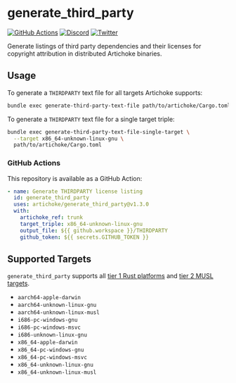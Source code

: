 # generate_third_party

[![GitHub Actions](https://github.com/artichoke/generate_third_party/workflows/CI/badge.svg)](https://github.com/artichoke/generate_third_party/actions)
[![Discord](https://img.shields.io/discord/607683947496734760)](https://discord.gg/QCe2tp2)
[![Twitter](https://img.shields.io/twitter/follow/artichokeruby?label=Follow&style=social)](https://twitter.com/artichokeruby)

Generate listings of third party dependencies and their licenses for copyright
attribution in distributed Artichoke binaries.

## Usage

To generate a `THIRDPARTY` text file for all targets Artichoke supports:

```sh
bundle exec generate-third-party-text-file path/to/artichoke/Cargo.toml
```

To generate a `THIRDPARTY` text file for a single target triple:

```sh
bundle exec generate-third-party-text-file-single-target \
  --target x86_64-unknown-linux-gnu \
  path/to/artichoke/Cargo.toml
```

### GitHub Actions

This repository is available as a GitHub Action:

```yaml
- name: Generate THIRDPARTY license listing
  id: generate_third_party
  uses: artichoke/generate_third_party@v1.3.0
  with:
    artichoke_ref: trunk
    target_triple: x86_64-unknown-linux-gnu
    output_file: ${{ github.workspace }}/THIRDPARTY
    github_token: ${{ secrets.GITHUB_TOKEN }}
```

## Supported Targets

`generate_third_party` supports all [tier 1 Rust platforms] and [tier 2 MUSL
targets].

- `aarch64-apple-darwin`
- `aarch64-unknown-linux-gnu`
- `aarch64-unknown-linux-musl`
- `i686-pc-windows-gnu`
- `i686-pc-windows-msvc`
- `i686-unknown-linux-gnu`
- `x86_64-apple-darwin`
- `x86_64-pc-windows-gnu`
- `x86_64-pc-windows-msvc`
- `x86_64-unknown-linux-gnu`
- `x86_64-unknown-linux-musl`

[tier 1 rust platforms]:
  https://doc.rust-lang.org/nightly/rustc/platform-support.html#tier-1-with-host-tools
[tier 2 musl targets]:
  https://doc.rust-lang.org/nightly/rustc/platform-support.html#tier-2-with-host-tools
